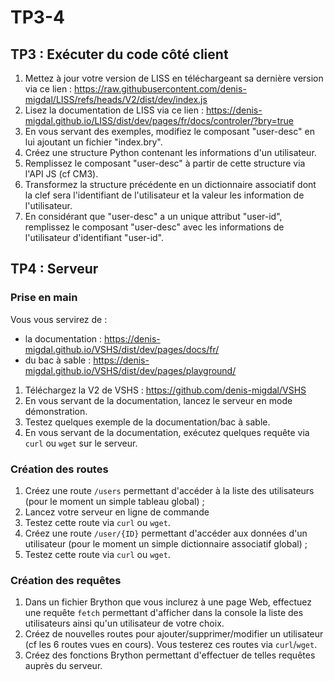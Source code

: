 <!DOCTYPE html>
<html lang="fr">
    <head>
        <meta charset="utf8"/>
        <title>TP3-4 (TW)</title>
        <meta name="color-scheme" content="dark light">
        <meta name="viewport" content="width=device-width, initial-scale=1"/>
        <link   href="/skeleton/index.css"  rel="stylesheet">
        <script  src="/skeleton/index.js"  type="module"     blocking="render" async></script>
    </head>
    <body>
        <main>

# TP3-4

## TP3 : Exécuter du code côté client

1. Mettez à jour votre version de LISS en téléchargeant sa dernière version via ce lien : https://raw.githubusercontent.com/denis-migdal/LISS/refs/heads/V2/dist/dev/index.js
2. Lisez la documentation de LISS via ce lien : https://denis-migdal.github.io/LISS/dist/dev/pages/fr/docs/controler/?bry=true
3. En vous servant des exemples, modifiez le composant "user-desc" en lui ajoutant un fichier "index.bry".
4. Créez une structure Python contenant les informations d'un utilisateur.
5. Remplissez le composant "user-desc" à partir de cette structure via l'API JS (cf CM3).
6. Transformez la structure précédente en un dictionnaire associatif dont la clef sera l'identifiant de l'utilisateur et la valeur les information de l'utilisateur.
6. En considérant que "user-desc" a un unique attribut "user-id", remplissez le composant "user-desc" avec les informations de l'utilisateur d'identifiant "user-id".


## TP4 : Serveur

### Prise en main

Vous vous servirez de :
- la documentation : https://denis-migdal.github.io/VSHS/dist/dev/pages/docs/fr/
- du bac à sable : https://denis-migdal.github.io/VSHS/dist/dev/pages/playground/

1. Téléchargez la V2 de VSHS : https://github.com/denis-migdal/VSHS
2. En vous servant de la documentation, lancez le serveur en mode démonstration.
3. Testez quelques exemple de la documentation/bac à sable.
4. En vous servant de la documentation, exécutez quelques requête via `curl` ou `wget` sur le serveur.

### Création des routes

1. Créez une route `/users` permettant d'accéder à la liste des utilisateurs (pour le moment un simple tableau global) ;
2. Lancez votre serveur en ligne de commande
3. Testez cette route via `curl` ou `wget`.
4. Créez une route `/user/{ID}` permettant d'accéder aux données d'un utilisateur (pour le moment un simple dictionnaire associatif global) ;
5. Testez cette route via `curl` ou `wget`.

### Création des requêtes

1. Dans un fichier Brython que vous inclurez à une page Web, effectuez une requête `fetch` permettant d'afficher dans la console la liste des utilisateurs ainsi qu'un utilisateur de votre choix.
2. Créez de nouvelles routes pour ajouter/supprimer/modifier un utilisateur (cf les 6 routes vues en cours). Vous testerez ces routes via `curl`/`wget`.
3. Créez des fonctions Brython permettant d'effectuer de telles requêtes auprès du serveur.

</main>
    </body>
</html>